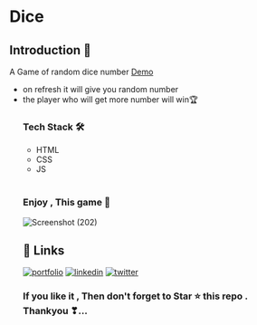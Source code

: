 # Dice


<h2> Introduction 🎲</h2>
A Game of random dice number  <a href="https://meetahaldar.github.io/Dice/">Demo</a>

<ul>
  
  <li>
 on refresh it will give you random number 
  </li>
 <li>
   the player who will get more number will win🏆
  </li>


  
   
  <h3>Tech Stack 🛠</h3>
  <ul>
    <li>HTML</li>
        <li>CSS</li>
        <li>JS</li>
   
  </ul>
  <br>


<h3> Enjoy , This game 🎲
</h3>



![Screenshot (202)](https://user-images.githubusercontent.com/69325431/143404495-f45c16de-b9e6-4941-a9fc-2741774c8efc.png)



## 🔗 Links
[![portfolio](https://img.shields.io/badge/my_portfolio-000?style=for-the-badge&logo=ko-fi&logoColor=white)](https://meeta.dns.army/)
[![linkedin](https://img.shields.io/badge/linkedin-0A66C2?style=for-the-badge&logo=linkedin&logoColor=white)](https://www.linkedin.com/in/meeta-haldar-601b41203/?locale=en_US)
[![twitter](https://img.shields.io/badge/twitter-1DA1F2?style=for-the-badge&logo=twitter&logoColor=white)](https://twitter.com/Meeta_boss)

  
  <h3> If you like it , Then don't forget to Star ⭐ this repo . Thankyou ❣... </h3>

